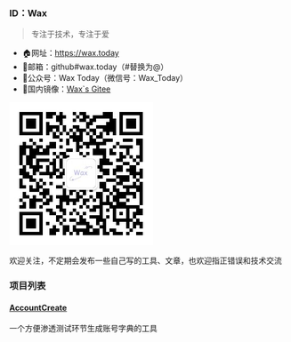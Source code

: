 ### ID：Wax
> 专注于技术，专注于爱

- 🏠网址：https://wax.today
- 📧邮箱：github#wax.today（#替换为@）
- 📝公众号：Wax Today（微信号：Wax_Today）
- 🚀国内镜像：[Wax`s Gitee](https://gitee.com/WaxToday)

![公众号二维码](https://raw.githubusercontent.com/WaxToday/WaxToday/main/mp_qrcode.jpg)

欢迎关注，不定期会发布一些自己写的工具、文章，也欢迎指正错误和技术交流

### 项目列表

#### [AccountCreate](https://github.com/WaxToday/AccountCreate)

一个方便渗透测试环节生成账号字典的工具 
